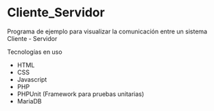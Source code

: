 # Cliente_Servidor
Programa de ejemplo para visualizar la comunicación entre un sistema Cliente - Servidor

Tecnologías en uso

- HTML
- CSS
- Javascript
- PHP
- PHPUnit (Framework para pruebas unitarias)
- MariaDB

